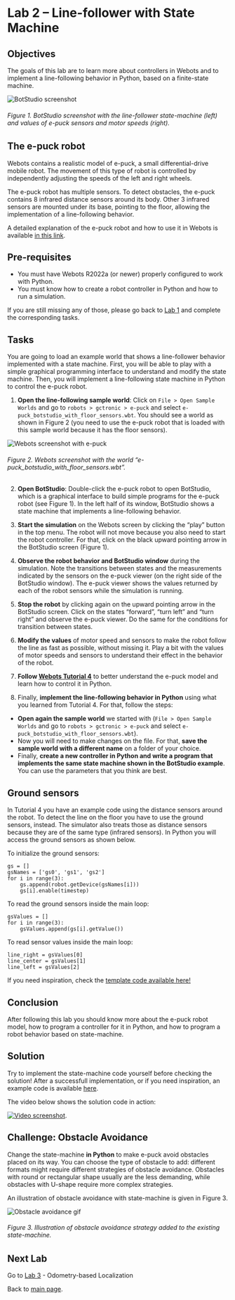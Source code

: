 # Lab 2 – Line-follower with State Machine

## Objectives
The goals of this lab are to learn more about controllers in Webots and to implement a line-following behavior in Python, based on a finite-state machine. 

![BotStudio screenshot](../Lab2/BotStudio.png)
###### Figure 1. BotStudio screenshot with the line-follower state-machine (left) and values of e-puck sensors and motor speeds (right).

## The e-puck robot
Webots contains a realistic model of e-puck, a small differential-drive mobile robot. The movement of this type of robot is controlled by independently adjusting the speeds of the left and right wheels. 

The e-puck robot has multiple sensors. To detect obstacles, the e-puck contains 8 infrared distance sensors around its body. Other 3 infrared sensors are mounted under its base, pointing to the floor, allowing the implementation of a line-following behavior. 

A detailed explanation of the e-puck robot and how to use it in Webots is available [in this link](https://cyberbotics.com/doc/guide/epuck).

## Pre-requisites
* You must have Webots R2022a (or newer) properly configured to work with Python. 
* You must know how to create a robot controller in Python and how to run a simulation. 

If you are still missing any of those, please go back to [Lab 1](../Lab1/ReadMe.md) and complete the corresponding tasks.

## Tasks
You are going to load an example world that shows a line-follower behavior implemented with a state machine. First, you will be able to play with a simple graphical programming interface to understand and modify the state machine. Then, you will implement a line-following state machine in Python to control the e-puck robot.

1. **Open the line-following sample world**: Click on `File > Open Sample Worlds` and go to `robots > gctronic > e-puck` and select `e-puck_botstudio_with_floor_sensors.wbt`. You should see a world as shown in Figure 2 (you need to use the e-puck robot that is loaded with this sample world because it has the floor sensors). 

![Webots screenshot with e-puck](../Lab2/Webots_screenshot_with_e-puck.png)
###### Figure 2. Webots screenshot with the world “e-puck_botstudio_with_floor_sensors.wbt”.


2. **Open BotStudio**: Double-click the e-puck robot to open BotStudio, which is a graphical interface to build simple programs for the e-puck robot (see Figure 1). In the left half of its window, BotStudio shows a state machine that implements a line-following behavior.

3. **Start the simulation** on the Webots screen by clicking the “play” button in the top menu. The robot will not move because you also need to start the robot controller. For that, click on the black upward pointing arrow in the BotStudio screen (Figure 1). 

4. **Observe the robot behavior and BotStudio window** during the simulation. Note the transitions between states and the measurements indicated by the sensors on the e-puck viewer (on the right side of the BotStudio window). The e-puck viewer shows the values returned by each of the robot sensors while the simulation is running. 

5. **Stop the robot** by clicking again on the upward pointing arrow in the BotStudio screen. Click on the states “forward”, “turn left” and “turn right” and observe the e-puck viewer. Do the same for the conditions for transition between states. 

6. **Modify the values** of motor speed and sensors to make the robot follow the line as fast as possible, without missing it. Play a bit with the values of motor speeds and sensors to understand their effect in the behavior of the robot.

7. **Follow [Webots Tutorial 4](https://cyberbotics.com/doc/guide/tutorial-4-more-about-controllers?tab-language=python)** to better understand the e-puck model and learn how to control it in Python.

8. Finally, **implement the line-following behavior in Python** using what you learned from Tutorial 4. For that, follow the steps:
 - **Open again the sample world** we started with (`File > Open Sample Worlds` and go to `robots > gctronic > e-puck` and select `e-puck_botstudio_with_floor_sensors.wbt`). 
 - Now you will need to make changes on the file. For that, **save the sample world with a different name** on a folder of your choice. 
 - Finally, **create a new controller in Python and write a program that implements the same state machine shown in the BotStudio example**. You can use the parameters that you think are best. 

## Ground sensors
In Tutorial 4 you have an example code using the distance sensors around the robot. To detect the line on the floor you have to use the ground sensors, instead. The simulator also treats those as distance sensors because they are of the same type (infrared sensors). In Python you will access the ground sensors as shown below.

To initialize the ground sensors:
```
gs = []
gsNames = ['gs0', 'gs1', 'gs2']
for i in range(3):
    gs.append(robot.getDevice(gsNames[i]))
    gs[i].enable(timestep)
```

To read the ground sensors inside the main loop:
```
gsValues = []
for i in range(3):
    gsValues.append(gs[i].getValue())
``` 

To read sensor values inside the main loop:
```
line_right = gsValues[0]
line_center = gsValues[1]
line_left = gsValues[2]
```

If you need inspiration, check the [template code available here!](../Lab2/line_following_template.py)

## Conclusion
After following this lab you should know more about the e-puck robot model, how to program a controller for it in Python, and how to program a robot behavior based on state-machine. 

## Solution
Try to implement the state-machine code yourself before checking the solution! After a successfull implementation, or if you need inspiration, an example code is available [here](../Lab2/line_following_behavior.py).

The video below shows the solution code in action:

[![Video screenshot](../Lab2/line-follower_video_screenshot.png)](https://youtu.be/nW06dLEe-AU).

## Challenge: Obstacle Avoidance
Change the state-machine **in Python** to make e-puck avoid obstacles placed on its way. You can choose the type of obstacle to add: different formats might require different strategies of obstacle avoidance. Obstacles with round or rectangular shape usually are the less demanding, while obstacles with U-shape require more complex strategies.

An illustration of obstacle avoidance with state-machine is given in Figure 3.

![Obstacle avoidance gif](../Lab2/obstacle_avoidance.gif)
###### Figure 3. Illustration of obstacle avoidance strategy added to the existing state-machine.

## Next Lab
Go to [Lab 3](../Lab3/ReadMe.md) - Odometry-based Localization

Back to [main page](../README.md).
